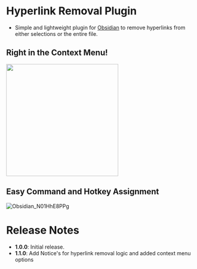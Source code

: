 # Hyperlink Removal Plugin

- Simple and lightweight plugin for [Obsidian](https://obsidian.md/) to remove hyperlinks from either selections or the entire file.

## Right in the Context Menu!

<img src="https://github.com/user-attachments/assets/b267fd86-e777-434c-a5b7-cc6fd2b3cafb" width="300">

## Easy Command and Hotkey Assignment

![Obsidian_N01HhE8PPg](https://github.com/user-attachments/assets/2fa8443f-9df3-43f8-a26d-96476a59a009)


# Release Notes

- **1.0.0**: Initial release.
- **1.1.0**: Add Notice's for hyperlink removal logic and added context menu options

